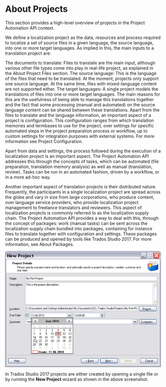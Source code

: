About Projects
====
This section provides a high-level overview of projects in the Project Automation API context.

We define a localization project as the data, resources and process required to localize a set of source files in a given language, the source language, into one or more target languages. As implied in this, the main inputs to a translation project are:

The documents to translate: Files to translate are the main input, although various other file types come into play in real-life project, as explained in the About Project Files section.
The source language: This is the language of the files that need to be translated. At the moment, projects only support one source language. At the same time, files with mixed-language content are not supported either.
The target languages: A single project models the translations of files into one or more target languages. The main reasons for this are the usefulness of being able to manage this translations together and the fact that some processing (manual and automated) on the source language content can be shared between these translations.
Apart from the files to translate and the language information, an important aspect of a project is configuration. This configuration ranges from which translation memories and termbases to use for the project, over settings for specific automated steps in the project preparation process or workflow, up to custom settings for integration purposes with external systems. For more information see Project Configuration.

Apart from data and settings, the process followed during the execution of a localization project is an important aspect. The Project Automation API addresses this through the concepts of tasks, which can be automated (file preparation, translation memory analysis) as well as manual (translation, review). Tasks can be run in an automated fashion, driven by a workflow, or in a more ad-hoc way.

Another important aspect of translation projects is their distributed nature. Frequently, the participants in a single localization project are spread across the globe and vary in size from large corporations, who produce content, over language service providers, who provide localization project management to freelance translators and reviewers. This aspect of localization projects is commonly referred to as the localization supply chain. The Project Automation API provides a way to deal with this, through the concept of packages: work (manual tasks) can be sent across the localization supply chain bundled into packages, containing for instance files to translate together with configuration and settings. These packages can be produced and opened by tools like Trados Studio 2017. For more information, see About Packages.

<img style="display:block; " src="images/NewProject01.jpg"/>

In Trados Studio 2017 projects are either created by opening a single file or by running the **New Project** wizard as shown in the above screenshot.